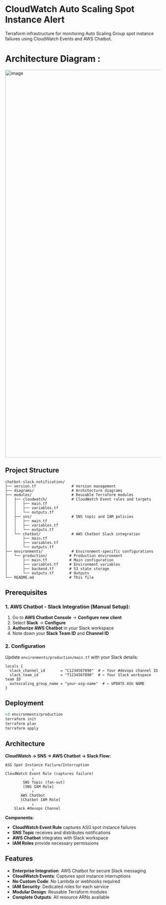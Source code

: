 # CloudWatch Auto Scaling Spot Instance Alert

Terraform infrastructure for monitoring Auto Scaling Group spot instance failures using CloudWatch Events and AWS Chatbot.
 
# Architecture Diagram :
<img width="2731" height="1248" alt="image" src="https://github.com/user-attachments/assets/17623629-e8dd-41f0-8d77-6e848e35f860" />

## Project Structure

```
chatbot-slack-notification/
├── version.tf                # Version management
├── diagrams/                 # Architecture diagrams
├── modules/                  # Reusable Terraform modules
│   ├── cloudwatch/           # CloudWatch Event rules and targets
│   │   ├── main.tf
│   │   ├── variables.tf
│   │   └── outputs.tf
│   ├── sns/                  # SNS topic and IAM policies
│   │   ├── main.tf
│   │   ├── variables.tf
│   │   └── outputs.tf
│   └── chatbot/              # AWS Chatbot Slack integration
│       ├── main.tf
│       ├── variables.tf
│       └── outputs.tf
├── environments/             # Environment-specific configurations
│   └── production/          # Production environment
│       ├── main.tf          # Main configuration
│       ├── variables.tf     # Environment variables
│       ├── backend.tf       # S3 state storage
│       └── outputs.tf       # Outputs
└── README.md                # This file
```

## Prerequisites

### 1. AWS Chatbot - Slack Integration (Manual Setup):
1. Go to **AWS Chatbot Console** → **Configure new client**
2. Select **Slack** → **Configure**
3. **Authorize AWS Chatbot** in your Slack workspace
4. Note down your **Slack Team ID** and **Channel ID**

### 2. Configuration

Update `environments/production/main.tf` with your Slack details:

```hcl
locals {
  slack_channel_id       = "C1234567890"  # ← Your #devops channel ID
  slack_team_id          = "T1234567890"  # ← Your Slack workspace team ID
  autoscaling_group_name = "your-asg-name"  # ← UPDATE ASG NAME
}
```

## Deployment

```bash
cd environments/production
terraform init
terraform plan
terraform apply
```

## Architecture

**CloudWatch → SNS → AWS Chatbot → Slack Flow:**
```
ASG Spot Instance Failure/Interruption
            ↓
CloudWatch Event Rule (captures failure)
            ↓
        SNS Topic (fan-out)
        [SNS IAM Role]
            ↓
       AWS Chatbot
       [Chatbot IAM Role]
            ↓
    Slack #devops Channel
```

**Components:**
- **CloudWatch Event Rule** captures ASG spot instance failures
- **SNS Topic** receives and distributes notifications
- **AWS Chatbot** integrates with Slack workspace
- **IAM Roles** provide necessary permissions

## Features

- **Enterprise Integration**: AWS Chatbot for secure Slack messaging
- **CloudWatch Events**: Captures spot instance interruptions
- **No Custom Code**: No Lambda or webhooks required
- **IAM Security**: Dedicated roles for each service
- **Modular Design**: Reusable Terraform modules
- **Complete Outputs**: All resource ARNs available

